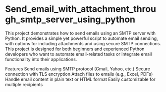 # Send_email_with_attachment_through_smtp_server_using_python

This project demonstrates how to send emails using an SMTP server with Python. It provides a simple yet powerful script to automate email sending, with options for including attachments and using secure SMTP connections. This project is designed for both beginners and experienced Python developers who want to automate email-related tasks or integrate email functionality into their applications.

Features
Send emails using SMTP protocol (Gmail, Yahoo, etc.)
Secure connection with TLS encryption
Attach files to emails (e.g., Excel, PDFs)
Handle email content in plain text or HTML format
Easily customizable for multiple recipients
